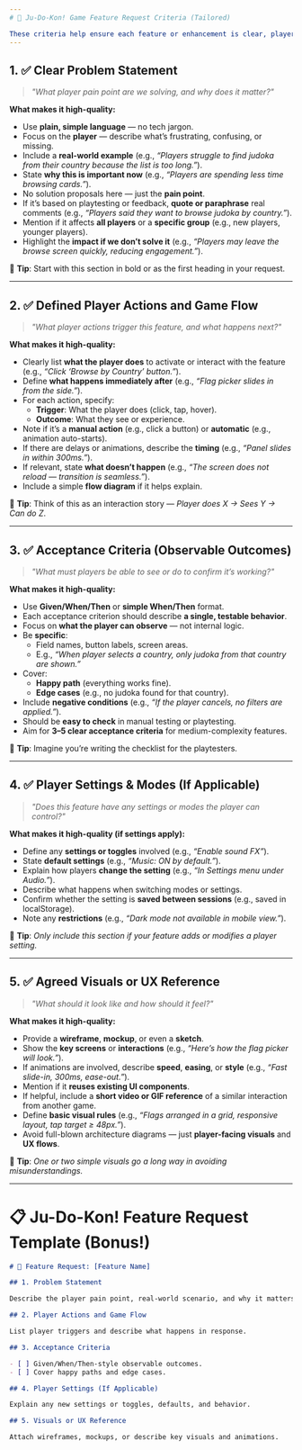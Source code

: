 ```yaml
---
# 🎴 Ju-Do-Kon! Game Feature Request Criteria (Tailored)

These criteria help ensure each feature or enhancement is clear, player-focused, and easily implementable by the dev team. **Every Ju-Do-Kon! feature request should meet these 5 criteria**:
---
```


## 1. ✅ **Clear Problem Statement**

> _"What player pain point are we solving, and why does it matter?"_

**What makes it high-quality:**

- Use **plain, simple language** — no tech jargon.
- Focus on the **player** — describe what’s frustrating, confusing, or missing.
- Include a **real-world example** (e.g., _“Players struggle to find judoka from their country because the list is too long.”_).
- State **why this is important now** (e.g., _“Players are spending less time browsing cards.”_).
- No solution proposals here — just the **pain point**.
- If it’s based on playtesting or feedback, **quote or paraphrase** real comments (e.g., _“Players said they want to browse judoka by country.”_).
- Mention if it affects **all players** or a **specific group** (e.g., new players, younger players).
- Highlight the **impact if we don’t solve it** (e.g., _“Players may leave the browse screen quickly, reducing engagement.”_).

🎯 **Tip**: Start with this section in bold or as the first heading in your request.

---

## 2. ✅ **Defined Player Actions and Game Flow**

> _"What player actions trigger this feature, and what happens next?"_

**What makes it high-quality:**

- Clearly list **what the player does** to activate or interact with the feature (e.g., _“Click ‘Browse by Country’ button.”_).
- Define **what happens immediately after** (e.g., _“Flag picker slides in from the side.”_).
- For each action, specify:
  - **Trigger**: What the player does (click, tap, hover).
  - **Outcome**: What they see or experience.
- Note if it’s a **manual action** (e.g., click a button) or **automatic** (e.g., animation auto-starts).
- If there are delays or animations, describe the **timing** (e.g., _“Panel slides in within 300ms.”_).
- If relevant, state **what doesn’t happen** (e.g., _“The screen does not reload — transition is seamless.”_).
- Include a simple **flow diagram** if it helps explain.

🎯 **Tip**: Think of this as an interaction story — _Player does X → Sees Y → Can do Z_.

---

## 3. ✅ **Acceptance Criteria (Observable Outcomes)**

> _"What must players be able to see or do to confirm it’s working?"_

**What makes it high-quality:**

- Use **Given/When/Then** or **simple When/Then** format.
- Each acceptance criterion should describe **a single, testable behavior**.
- Focus on **what the player can observe** — not internal logic.
- Be **specific**:
  - Field names, button labels, screen areas.
  - E.g., _“When player selects a country, only judoka from that country are shown.”_
- Cover:
  - **Happy path** (everything works fine).
  - **Edge cases** (e.g., no judoka found for that country).
- Include **negative conditions** (e.g., _“If the player cancels, no filters are applied.”_).
- Should be **easy to check** in manual testing or playtesting.
- Aim for **3–5 clear acceptance criteria** for medium-complexity features.

🎯 **Tip**: Imagine you’re writing the checklist for the playtesters.

---

## 4. ✅ **Player Settings & Modes (If Applicable)**

> _"Does this feature have any settings or modes the player can control?"_

**What makes it high-quality (if settings apply):**

- Define any **settings or toggles** involved (e.g., _“Enable sound FX”_).
- State **default settings** (e.g., _“Music: ON by default.”_).
- Explain how players **change the setting** (e.g., _“In Settings menu under Audio.”_).
- Describe what happens when switching modes or settings.
- Confirm whether the setting is **saved between sessions** (e.g., saved in localStorage).
- Note any **restrictions** (e.g., _“Dark mode not available in mobile view.”_).

🎯 **Tip**: _Only include this section if your feature adds or modifies a player setting._

---

## 5. ✅ **Agreed Visuals or UX Reference**

> _"What should it look like and how should it feel?"_

**What makes it high-quality:**

- Provide a **wireframe**, **mockup**, or even a **sketch**.
- Show the **key screens** or **interactions** (e.g., _“Here’s how the flag picker will look.”_).
- If animations are involved, describe **speed**, **easing**, or **style** (e.g., _“Fast slide-in, 300ms, ease-out.”_).
- Mention if it **reuses existing UI components**.
- If helpful, include a **short video or GIF reference** of a similar interaction from another game.
- Define **basic visual rules** (e.g., _“Flags arranged in a grid, responsive layout, tap target ≥ 48px.”_).
- Avoid full-blown architecture diagrams — just **player-facing visuals** and **UX flows**.

🎯 **Tip**: _One or two simple visuals go a long way in avoiding misunderstandings._

---

# 📋 Ju-Do-Kon! Feature Request Template (Bonus!)

```markdown
# 🎴 Feature Request: [Feature Name]

## 1. Problem Statement

Describe the player pain point, real-world scenario, and why it matters now.

## 2. Player Actions and Game Flow

List player triggers and describe what happens in response.

## 3. Acceptance Criteria

- [ ] Given/When/Then-style observable outcomes.
- [ ] Cover happy paths and edge cases.

## 4. Player Settings (If Applicable)

Explain any new settings or toggles, defaults, and behavior.

## 5. Visuals or UX Reference

Attach wireframes, mockups, or describe key visuals and animations.
```
